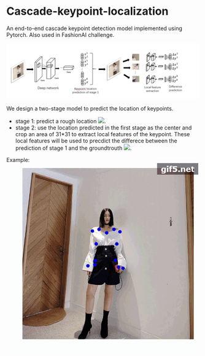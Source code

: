 # Cascade-keypoint-localization
An end-to-end cascade keypoint detection model implemented using Pytorch.
Also used in FashionAI challenge.

![alt text](https://github.com/xiaodongww/Cascade-keypoint-localization/blob/master/pics/network.png)

We design a two-stage model to predict the location of keypoints.  
* stage 1:  predict a rough location ![](http://chart.googleapis.com/chart?cht=tx&chl=$x^K$).  
* stage 2:   use the location predicted in the first stage as the center and crop an area of 31*31 to extract local features of the keypoint. These local features will be used to precdict the differece between the prediction of stage 1 and the groundtrouth ![](http://chart.googleapis.com/chart?cht=tx&chl=$\triangle+x^k$).  

Example:
![alt text](https://github.com/xiaodongww/Cascade-keypoint-localization/blob/master/pics/result.gif)


